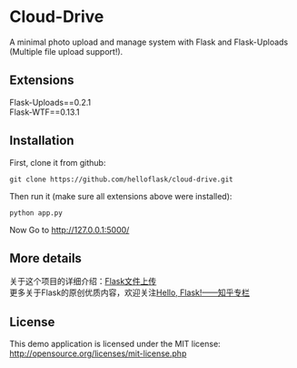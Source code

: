# Cloud-Drive
A minimal photo upload and manage system with Flask and Flask-Uploads (Multiple file upload support!).

## Extensions 
Flask-Uploads==0.2.1  
Flask-WTF==0.13.1


## Installation
First, clone it from github:
```
git clone https://github.com/helloflask/cloud-drive.git
```

Then run it (make sure all extensions above were installed):
```
python app.py
```

Now Go to http://127.0.0.1:5000/


## More details
关于这个项目的详细介绍：[Flask文件上传](https://zhuanlan.zhihu.com/p/24429519)  
更多关于Flask的原创优质内容，欢迎关注[Hello, Flask!——知乎专栏](https://zhuanlan.zhihu.com/flask)

## License
This demo application is licensed under the MIT license: http://opensource.org/licenses/mit-license.php
